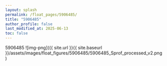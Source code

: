 ```yaml
---
layout: splash
permalink: /float_pages/5906485/
title: "5906485"
author_profile: false
last_modified_at: 2025-06-13
toc: false
---
```

 
5906485
![img-png]({{ site.url }}{{ site.baseurl }}/assets/images/float_figures/5906485/5906485_Sprof_processed_v2.png)